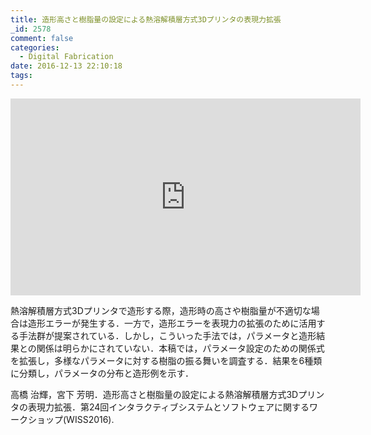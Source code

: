 ```yaml
---
title: 造形高さと樹脂量の設定による熱溶解積層方式3Dプリンタの表現力拡張
_id: 2578
comment: false
categories:
  - Digital Fabrication
date: 2016-12-13 22:10:18
tags:
---
```



<iframe width="560" height="315" src="https://www.youtube.com/embed/926KP1Z8-XQ" frameborder="0" allowfullscreen></iframe>




熱溶解積層方式3Dプリンタで造形する際，造形時の高さや樹脂量が不適切な場合は造形エラーが発生する．一方で，造形エラーを表現力の拡張のために活用する手法群が提案されている．しかし，こういった手法では，パラメータと造形結果との関係は明らかにされていない．本稿では，パラメータ設定のための関係式を拡張し，多様なパラメータに対する樹脂の振る舞いを調査する．結果を6種類に分類し，パラメータの分布と造形例を示す．

高橋 治輝，宮下 芳明．造形高さと樹脂量の設定による熱溶解積層方式3Dプリンタの表現力拡張．第24回インタラクティブシステムとソフトウェアに関するワークショップ(WISS2016).
